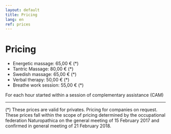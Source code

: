 ```yaml
---
layout: default
title: Pricing
lang: en
ref: prices
---
```

# Pricing

* Energetic massage: 65,00 € (*)
* Tantric Massage: 80,00 € (*)
* Swedish massage: 65,00 € (*)
* Verbal therapy: 50,00 € (*)
* Breathe work session: 55,00 € (*)


For each hour started within a session of complementary assistance (CAM)

---
(*) These prices are valid for privates. Pricing for companies on request.
These prices fall within the scope of pricing determined by the occupational federation Naturopathica on the general meeting of 15 February 2017 and confirmed in general meeting of 21 February 2018.  

